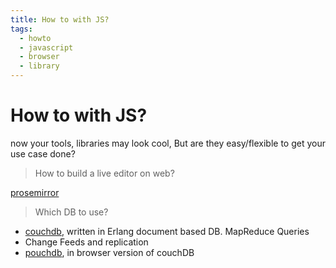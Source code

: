 ```yaml
---
title: How to with JS?
tags:
  - howto
  - javascript
  - browser
  - library
---
```


# How to with JS?

<TagLinks />

now your tools, libraries may look cool, But are they easy/flexible to get your use case done?

> How to build a live editor on web?

[prosemirror]

> Which DB to use?

- [couchdb], written in Erlang document based DB. MapReduce Queries
- Change Feeds and replication
- [pouchdb], in browser version of couchDB

[pouchdb]: https://pouchdb.com/
[prosemirror]: https://prosemirror.net/
[couchdb]: https://couchdb.apache.org/

<Footer />
